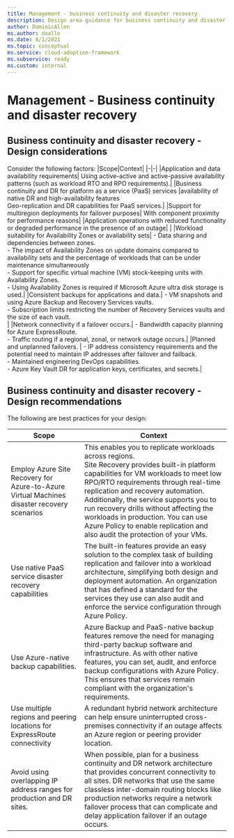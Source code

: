 ```yaml
---
title: Management - business continuity and disaster recovery
description: Design area guidance for business continuity and disaster recovery
author: DominicAllen
ms.author: doalle
ms.date: 8/1/2021
ms.topic: conceptual
ms.service: cloud-adoption-framework
ms.subservice: ready
ms.custom: internal
---
```



# Management - Business continuity and disaster recovery

## Business continuity and disaster recovery - Design considerations

Consider the following factors:
|Scope|Context|
|-|-|
|Application and data availability requirements| Using active-active and active-passive availability patterns (such as workload RTO and RPO requirements).|
|Business continuity and DR for platform as a service (PaaS) services |availability of native DR and high-availability features <br> Geo-replication and DR capabilities for PaaS services.|
|Support for multiregion deployments for failover purposes| With component proximity for performance reasons|
|Application operations with reduced functionality or degraded performance in the presence of an outage| |
|Workload suitability for Availability Zones or availability sets|  - Data sharing and dependencies between zones. <br>   - The impact of Availability Zones on update domains compared to availability sets and the percentage of workloads that can be under maintenance simultaneously <br> -  Support for specific virtual machine (VM) stock-keeping units with Availability Zones. <br>   - Using Availability Zones is required if Microsoft Azure ultra disk storage is used.|
|Consistent backups for applications and data.| - VM snapshots and using Azure Backup and Recovery Services vaults. <br>   - Subscription limits restricting the number of Recovery Services vaults and the size of each vault. <br> |
|Network connectivity if a failover occurs.|  - Bandwidth capacity planning for Azure ExpressRoute. <br>  - Traffic routing if a regional, zonal, or network outage occurs.|
|Planned and unplanned failovers. |  - IP address consistency requirements and the potential need to maintain IP addresses after failover and failback. <br>   - Maintained engineering DevOps capabilities. <br> - Azure Key Vault DR for application keys, certificates, and secrets.|

## Business continuity and disaster recovery - Design recommendations

The following are best practices for your design:

|Scope|Context|
|-|-|
|Employ Azure Site Recovery for Azure-to-Azure Virtual Machines disaster recovery scenarios| This enables you to replicate workloads across regions. <br> Site Recovery provides built-in platform capabilities for VM workloads to meet low RPO/RTO requirements through real-time replication and recovery automation. Additionally, the service supports you to run recovery drills without affecting the workloads in production. You can use Azure Policy to enable replication and also audit the protection of your VMs.|
|Use native PaaS service disaster recovery capabilities|  The built-in features provide an easy solution to the complex task of building replication and failover into a workload architecture, simplifying both design and deployment automation. An organization that has defined a standard for the services they use can also audit and enforce the service configuration through Azure Policy.|
|Use Azure-native backup capabilities.| Azure Backup and PaaS-native backup features remove the need for managing third-party backup software and infrastructure. As with other native features, you can set, audit, and enforce backup configurations with Azure Policy. This ensures that services remain compliant with the organization's requirements.|
|Use multiple regions and peering locations for ExpressRoute connectivity| A redundant hybrid network architecture can help ensure uninterrupted cross-premises connectivity if an outage affects an Azure region or peering provider location.|
|Avoid using overlapping IP address ranges for production and DR sites.| When possible, plan for a business continuity and DR network architecture that provides concurrent connectivity to all sites. DR networks that use the same classless inter-domain routing blocks like production networks require a network failover process that can complicate and delay application failover if an outage occurs.|